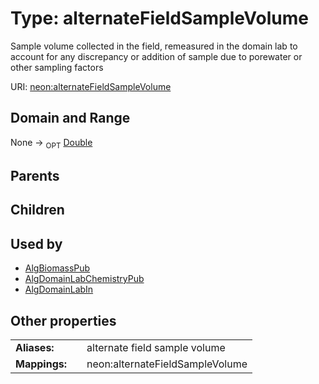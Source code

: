 
# Type: alternateFieldSampleVolume


Sample volume collected in the field, remeasured in the domain lab to account for any discrepancy or addition of sample due to porewater or other sampling factors

URI: [neon:alternateFieldSampleVolume](https://data.neonscience.org/alternateFieldSampleVolume)


## Domain and Range

None ->  <sub>OPT</sub> [Double](types/Double.md)

## Parents


## Children


## Used by

 * [AlgBiomassPub](AlgBiomassPub.md)
 * [AlgDomainLabChemistryPub](AlgDomainLabChemistryPub.md)
 * [AlgDomainLabIn](AlgDomainLabIn.md)

## Other properties

|  |  |  |
| --- | --- | --- |
| **Aliases:** | | alternate field sample volume |
| **Mappings:** | | neon:alternateFieldSampleVolume |

